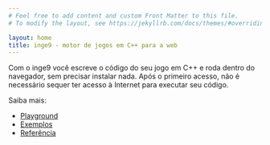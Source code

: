 ```yaml
---
# Feel free to add content and custom Front Matter to this file.
# To modify the layout, see https://jekyllrb.com/docs/themes/#overriding-theme-defaults

layout: home
title: inge9 - motor de jogos em C++ para a web
---
```


Com o inge9 você escreve o código do seu jogo em C++ e roda dentro do navegador, sem precisar instalar nada. Após o primeiro acesso, não é necessário sequer ter acesso à Internet para executar seu código.

Saiba mais:

- [Playground](playground)
- [Exemplos](exemplos)
- [Referência](referencia)